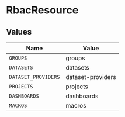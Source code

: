 # RbacResource


## Values

| Name                | Value               |
| ------------------- | ------------------- |
| `GROUPS`            | groups              |
| `DATASETS`          | datasets            |
| `DATASET_PROVIDERS` | dataset-providers   |
| `PROJECTS`          | projects            |
| `DASHBOARDS`        | dashboards          |
| `MACROS`            | macros              |